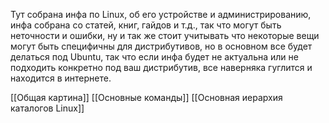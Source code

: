 Тут собрана инфа по Linux, об его устройстве и администрированию, инфа собрана со статей, книг, гайдов и т.д., так что могут быть неточности и ошибки, ну и так же стоит учитывать что некоторые вещи могут быть специфичны для дистрибутивов, но в основном все будет делаться под Ubuntu, так что если инфа будет не актуальна или не подходить конкретно под ваш дистрибутив, все наверняка гуглится и находится в интернете.

[[Общая картина]]
[[Основные команды]]
[[Основная иерархия каталогов Linux]]
